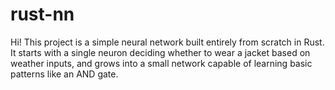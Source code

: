 # rust-nn
Hi! This project is a simple neural network built entirely from scratch in Rust. It starts with a single neuron deciding whether to wear a jacket based on weather inputs, and grows into a small network capable of learning basic patterns like an AND gate.
